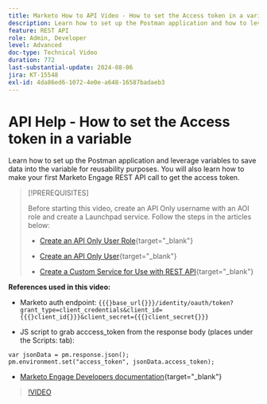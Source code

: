 ```yaml
---
title: Marketo How to API Video - How to set the Access token in a variable
description: Learn how to set up the Postman application and how to leverage variables to save data into the variable for reusability purposes.
feature: REST API
role: Admin, Developer
level: Advanced
doc-type: Technical Video
duration: 772
last-substantial-update: 2024-08-06
jira: KT-15548
exl-id: 4da86ed6-1072-4e0e-a648-16587badaeb3
---
```

# API Help - How to set the Access token in a variable

Learn how to set up the Postman application and leverage variables to save data into the variable for reusability purposes. You will also learn how to make your first Marketo Engage REST API call to get the access token.

>[!PREREQUISITES]
>
>Before starting this video, create an API Only username with an AOI role and create a Launchpad service. Follow the steps in the articles below:
>
>* [Create an API Only User Role](https://experienceleague.adobe.com/en/docs/marketo/using/product-docs/administration/users-and-roles/create-an-api-only-user-role){target="_blank"}
>
>* [Create an API Only User](https://experienceleague.adobe.com/en/docs/marketo/using/product-docs/administration/users-and-roles/create-an-api-only-user){target="_blank"}
>
>* [Create a Custom Service for Use with REST API](https://experienceleague.adobe.com/en/docs/marketo/using/product-docs/administration/additional-integrations/create-a-custom-service-for-use-with-rest-api){target="_blank"}

**References used in this video:**

* Marketo auth endpoint: `{{{}base_url{}}}/identity/oauth/token?grant_type=client_credentials&client_id={{{}client_id{}}}&client_secret={{{}client_secret{}}}`

* JS script to grab acccess_token from the response body (places under the Scripts: tab):

```
var jsonData = pm.response.json();
pm.environment.set("access_token", jsonData.access_token);
```

* [Marketo Engage Developers documentation](https://experienceleague.adobe.com/en/docs/marketo-developer/marketo/rest/authentication){target="_blank"}

>[!VIDEO](https://video.tv.adobe.com/v/3429275/?learn=on)
